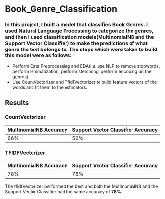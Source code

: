 # Book_Genre_Classification
### In this project, I built a model that classifies Book Genres. I used Natural Language Processing to categorize the genres, and then I used classification models(MultinomialNB and the Support Vector Classifier) to make the predictions of what genre the text belongs to. The steps which were taken to build this model were as follows:
- Perform Data Preprocessing and EDA(i.e. use NLP to remove stopwords, perform lemmatization, perform stemming, perform encoding on the genres).
- Use CountVectorizer and TfidfVectorizer to build feature vectors of the words and fit them to the estimators. 

## Results
### CountVectorizer

MultinomialNB Accuracy | Support Vector Classifier Accuracy 
-----------------------|------------------------------------
66%                    | 56%                               

### TFIDFVectorizer

MultinomialNB Accuracy | Support Vector Classifier Accuracy 
-----------------------|------------------------------------
78%                    | 78%                                

The tfidfVectorizer performed the best and both the MultinomialNB and the Support Vector Classifier had the same accuracy of **78%**.
